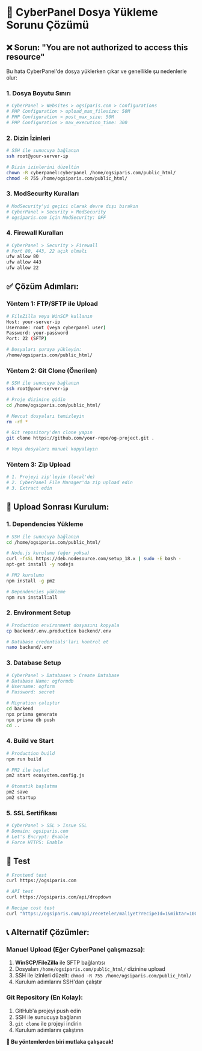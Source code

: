 # 🔧 CyberPanel Dosya Yükleme Sorunu Çözümü

## ❌ **Sorun:** "You are not authorized to access this resource"

Bu hata CyberPanel'de dosya yüklerken çıkar ve genellikle şu nedenlerle olur:

### **1. Dosya Boyutu Sınırı**
```bash
# CyberPanel > Websites > ogsiparis.com > Configurations
# PHP Configuration > upload_max_filesize: 50M
# PHP Configuration > post_max_size: 50M
# PHP Configuration > max_execution_time: 300
```

### **2. Dizin İzinleri**
```bash
# SSH ile sunucuya bağlanın
ssh root@your-server-ip

# Dizin izinlerini düzeltin
chown -R cyberpanel:cyberpanel /home/ogsiparis.com/public_html/
chmod -R 755 /home/ogsiparis.com/public_html/
```

### **3. ModSecurity Kuralları**
```bash
# ModSecurity'yi geçici olarak devre dışı bırakın
# CyberPanel > Security > ModSecurity
# ogsiparis.com için ModSecurity: OFF
```

### **4. Firewall Kuralları**
```bash
# CyberPanel > Security > Firewall
# Port 80, 443, 22 açık olmalı
ufw allow 80
ufw allow 443
ufw allow 22
```

## ✅ **Çözüm Adımları:**

### **Yöntem 1: FTP/SFTP ile Upload**
```bash
# FileZilla veya WinSCP kullanın
Host: your-server-ip
Username: root (veya cyberpanel user)
Password: your-password
Port: 22 (SFTP)

# Dosyaları şuraya yükleyin:
/home/ogsiparis.com/public_html/
```

### **Yöntem 2: Git Clone (Önerilen)**
```bash
# SSH ile sunucuya bağlanın
ssh root@your-server-ip

# Proje dizinine gidin
cd /home/ogsiparis.com/public_html/

# Mevcut dosyaları temizleyin
rm -rf *

# Git repository'den clone yapın
git clone https://github.com/your-repo/og-project.git .

# Veya dosyaları manuel kopyalayın
```

### **Yöntem 3: Zip Upload**
```bash
# 1. Projeyi zip'leyin (local'de)
# 2. CyberPanel File Manager'da zip upload edin
# 3. Extract edin
```

## 🚀 **Upload Sonrası Kurulum:**

### **1. Dependencies Yükleme**
```bash
# SSH ile sunucuya bağlanın
cd /home/ogsiparis.com/public_html/

# Node.js kurulumu (eğer yoksa)
curl -fsSL https://deb.nodesource.com/setup_18.x | sudo -E bash -
apt-get install -y nodejs

# PM2 kurulumu
npm install -g pm2

# Dependencies yükleme
npm run install:all
```

### **2. Environment Setup**
```bash
# Production environment dosyasını kopyala
cp backend/.env.production backend/.env

# Database credentials'ları kontrol et
nano backend/.env
```

### **3. Database Setup**
```bash
# CyberPanel > Databases > Create Database
# Database Name: ogformdb
# Username: ogform  
# Password: secret

# Migration çalıştır
cd backend
npx prisma generate
npx prisma db push
cd ..
```

### **4. Build ve Start**
```bash
# Production build
npm run build

# PM2 ile başlat
pm2 start ecosystem.config.js

# Otomatik başlatma
pm2 save
pm2 startup
```

### **5. SSL Sertifikası**
```bash
# CyberPanel > SSL > Issue SSL
# Domain: ogsiparis.com
# Let's Encrypt: Enable
# Force HTTPS: Enable
```

## 🧪 **Test**
```bash
# Frontend test
curl https://ogsiparis.com

# API test  
curl https://ogsiparis.com/api/dropdown

# Recipe cost test
curl "https://ogsiparis.com/api/receteler/maliyet?recipeId=1&miktar=1000"
```

## 📞 **Alternatif Çözümler:**

### **Manuel Upload (Eğer CyberPanel çalışmazsa):**
1. **WinSCP/FileZilla** ile SFTP bağlantısı
2. Dosyaları `/home/ogsiparis.com/public_html/` dizinine upload
3. SSH ile izinleri düzelt: `chmod -R 755 /home/ogsiparis.com/public_html/`
4. Kurulum adımlarını SSH'dan çalıştır

### **Git Repository (En Kolay):**
1. GitHub'a projeyi push edin
2. SSH ile sunucuya bağlanın  
3. `git clone` ile projeyi indirin
4. Kurulum adımlarını çalıştırın

**🎯 Bu yöntemlerden biri mutlaka çalışacak!** 